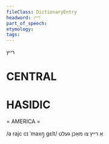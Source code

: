 ```yaml
---
fileClass: DictionaryEntry
headword: רייץ
part_of_speech: 
etymology: 
tags: 
---
```

רייץ

CENTRAL
========

HASIDIC
=======
= AMERICA = 

/a rajc cɪ ˈmaxŋ̩ gɛlt/ אַ רייץ צו מאַכן געלט